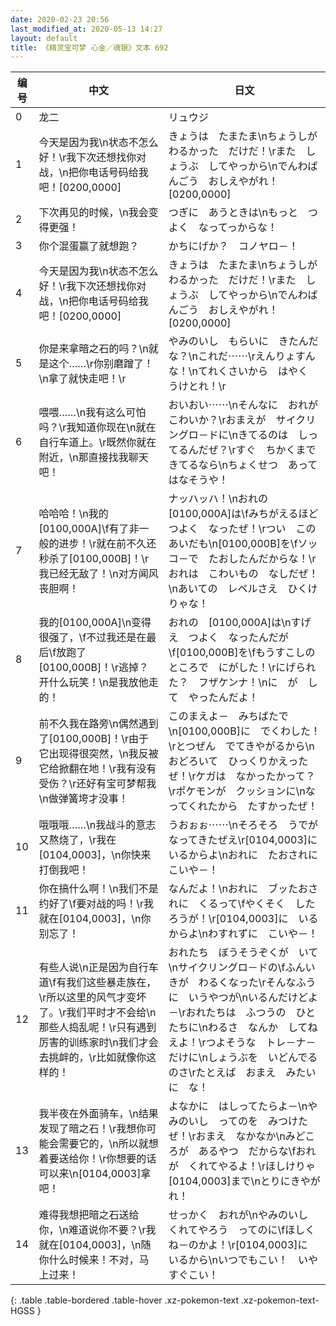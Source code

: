 ```yaml
---
date: 2020-02-23 20:56
last_modified_at: 2020-05-13 14:27
layout: default
title: 《精灵宝可梦 心金／魂银》文本 692
---
```

| 编号 | 中文 | 日文 |
| ---- | ---- | ---- |
| 0 | 龙二 | リュウジ |
| 1 | 今天是因为我\n状态不怎么好！\r我下次还想找你对战，\n把你电话号码给我吧！[0200,0000] | きょうは　たまたま\nちょうしが　わるかった　だけだ！\rまた　しょうぶ　してやっから\nでんわばんごう　おしえやがれ！[0200,0000] |
| 2 | 下次再见的时候，\n我会变得更强！ | つぎに　あうときは\nもっと　つよく　なってっからな！ |
| 3 | 你个混蛋赢了就想跑？ | かちにげか？　コノヤロ－！ |
| 4 | 今天是因为我\n状态不怎么好！\r我下次还想找你对战，\n把你电话号码给我吧！[0200,0000] | きょうは　たまたま\nちょうしが　わるかった　だけだ！\rまた　しょうぶ　してやっから\nでんわばんごう　おしえやがれ！[0200,0000] |
| 5 | 你是来拿暗之石的吗？\n就是这个……\r你别磨蹭了！\n拿了就快走吧！\r | やみのいし　もらいに　きたんだな？\nこれだ⋯⋯\rえんりょすんな！\nてれくさいから　はやく　うけとれ！\r |
| 6 | 喂喂……\n我有这么可怕吗？\r我知道你现在\n就在自行车道上。\r既然你就在附近，\n那直接找我聊天吧！ | おいおい⋯⋯\nそんなに　おれが　こわいか？\rおまえが　サイクリングロ－ドに\nきてるのは　しってるんだぜ？\rすぐ　ちかくまで　きてるなら\nちょくせつ　あって　はなそうや！ |
| 7 | 哈哈哈！\n我的[0100,000A]\f有了非一般的进步！\r就在前不久还秒杀了[0100,000B]！\r我已经无敌了！\n对方闻风丧胆啊！ | ナッハッハ！\nおれの　[0100,000A]は\fみちがえるほど　つよく　なったぜ！\rつい　このあいだも\n[0100,000B]を\fソッコ－で　たおしたんだからな！\rおれは　こわいもの　なしだぜ！\nあいての　レベルさえ　ひくけりゃな！ |
| 8 | 我的[0100,000A]\n变得很强了，\f不过我还是在最后\f放跑了[0100,000B]！\r逃掉？开什么玩笑！\n是我放他走的！ | おれの　[0100,000A]は\nすげえ　つよく　なったんだが\f[0100,000B]を\fもうすこしの　ところで　にがした！\rにげられた？　フザケンナ！\nに　が　し　て　やったんだよ！ |
| 9 | 前不久我在路旁\n偶然遇到了[0100,000B]！\r由于它出现得很突然，\n我反被它给掀翻在地！\r我有没有受伤？\r还好有宝可梦帮我\n做弹簧垮才没事！ | このまえよ－　みちばたで\n[0100,000B]に　でくわした！\rとつぜん　でてきやがるから\nおどろいて　ひっくりかえったぜ！\rケガは　なかったかって？\rポケモンが　クッションに\nなってくれたから　たすかったぜ！ |
| 10 | 哦哦哦……\n我战斗的意志又熬烧了，\r我在[0104,0003]，\n你快来打倒我吧！ | うおぉぉ⋯⋯\nそろそろ　うでが　なってきたぜえ\r[0104,0003]に　いるからよ\nおれに　たおされに　こいや－！ |
| 11 | 你在搞什么啊！\n我们不是约好了\f要对战的吗！\r我就在[0104,0003]，\n你别忘了！ | なんだよ！\nおれに　ブッたおされに　くるって\fやくそく　したろうが！\r[0104,0003]に　いるからよ\nわすれずに　こいや－！ |
| 12 | 有些人说\n正是因为自行车道\f有我们这些暴走族在，\r所以这里的风气才变坏了。\r我们平时才不会给\n那些人捣乱呢！\r只有遇到厉害的训练家时\n我们才会去挑衅的，\r比如就像你这样的！ | おれたち　ぼうそうぞくが　いて\nサイクリングロ－ドの\fふんいきが　わるくなった\rそんなふうに　いうやつが\nいるんだけどよ－\rおれたちは　ふつうの　ひとたちに\nわるさ　なんか　してねえよ！\rつよそうな　トレ－ナ－　だけに\nしょうぶを　いどんでるのさ\rたとえば　おまえ　みたいに　な！ |
| 13 | 我半夜在外面骑车，\n结果发现了暗之石！\r我想你可能会需要它的，\n所以就想着要送给你！\r你想要的话可以来\n[0104,0003]拿吧！ | よなかに　はしってたらよ－\nやみのいし　ってのを　みつけたぜ！\rおまえ　なかなか\nみどころが　あるやつ　だからな\fおれが　くれてやるよ！\rほしけりゃ　[0104,0003]まで\nとりにきやがれ！ |
| 14 | 难得我想把暗之石送给你，\n难道说你不要？\r我就在[0104,0003]，\n随你什么时候来！不对，马上过来！ | せっかく　おれが\nやみのいし　くれてやろう　ってのに\fほしくね－のかよ！\r[0104,0003]に　いるから\nいつでもこい！　いや　すぐこい！ |
{: .table .table-bordered .table-hover .xz-pokemon-text .xz-pokemon-text-HGSS }
